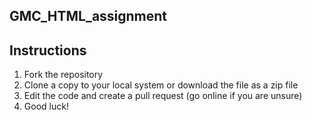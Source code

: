 ## GMC_HTML_assignment

## Instructions 

1. Fork the repository
2. Clone a copy to your local system or download the file as a zip file
3. Edit the code and create a pull request (go online if you are unsure)
4. Good luck!

